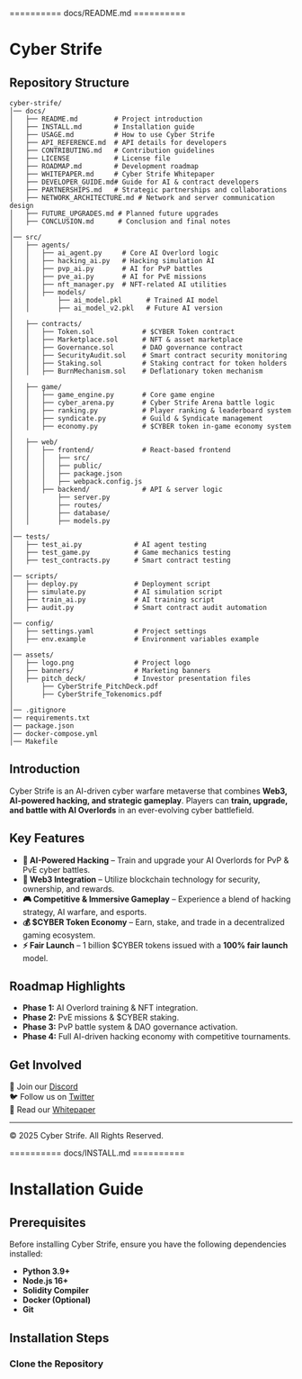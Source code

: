 ========== docs/README.md ==========
# Cyber Strife

## Repository Structure
```
cyber-strife/
│── docs/
│   ├── README.md         # Project introduction
│   ├── INSTALL.md        # Installation guide
│   ├── USAGE.md          # How to use Cyber Strife
│   ├── API_REFERENCE.md  # API details for developers
│   ├── CONTRIBUTING.md   # Contribution guidelines
│   ├── LICENSE           # License file
│   ├── ROADMAP.md        # Development roadmap
│   ├── WHITEPAPER.md     # Cyber Strife Whitepaper
│   ├── DEVELOPER_GUIDE.md# Guide for AI & contract developers
│   ├── PARTNERSHIPS.md   # Strategic partnerships and collaborations
│   ├── NETWORK_ARCHITECTURE.md # Network and server communication design
│   ├── FUTURE_UPGRADES.md # Planned future upgrades
│   ├── CONCLUSION.md      # Conclusion and final notes
│
│── src/
│   ├── agents/
│   │   ├── ai_agent.py     # Core AI Overlord logic
│   │   ├── hacking_ai.py   # Hacking simulation AI
│   │   ├── pvp_ai.py       # AI for PvP battles
│   │   ├── pve_ai.py       # AI for PvE missions
│   │   ├── nft_manager.py  # NFT-related AI utilities
│   │   ├── models/
│   │       ├── ai_model.pkl      # Trained AI model
│   │       ├── ai_model_v2.pkl   # Future AI version
│
│   ├── contracts/
│   │   ├── Token.sol            # $CYBER Token contract
│   │   ├── Marketplace.sol      # NFT & asset marketplace
│   │   ├── Governance.sol       # DAO governance contract
│   │   ├── SecurityAudit.sol    # Smart contract security monitoring
│   │   ├── Staking.sol          # Staking contract for token holders
│   │   ├── BurnMechanism.sol    # Deflationary token mechanism
│
│   ├── game/
│   │   ├── game_engine.py       # Core game engine
│   │   ├── cyber_arena.py       # Cyber Strife Arena battle logic
│   │   ├── ranking.py           # Player ranking & leaderboard system
│   │   ├── syndicate.py         # Guild & Syndicate management
│   │   ├── economy.py           # $CYBER token in-game economy system
│
│   ├── web/
│   │   ├── frontend/            # React-based frontend
│   │   │   ├── src/
│   │   │   ├── public/
│   │   │   ├── package.json
│   │   │   ├── webpack.config.js
│   │   ├── backend/             # API & server logic
│   │       ├── server.py
│   │       ├── routes/
│   │       ├── database/
│   │       ├── models.py
│
│── tests/
│   ├── test_ai.py             # AI agent testing
│   ├── test_game.py           # Game mechanics testing
│   ├── test_contracts.py      # Smart contract testing
│
│── scripts/
│   ├── deploy.py              # Deployment script
│   ├── simulate.py            # AI simulation script
│   ├── train_ai.py            # AI training script
│   ├── audit.py               # Smart contract audit automation
│
│── config/
│   ├── settings.yaml          # Project settings
│   ├── env.example            # Environment variables example
│
│── assets/
│   ├── logo.png               # Project logo
│   ├── banners/               # Marketing banners
│   ├── pitch_deck/            # Investor presentation files
│       ├── CyberStrife_PitchDeck.pdf
│       ├── CyberStrife_Tokenomics.pdf
│
│── .gitignore
│── requirements.txt
│── package.json
│── docker-compose.yml
│── Makefile
```
## Introduction
Cyber Strife is an AI-driven cyber warfare metaverse that combines **Web3, AI-powered hacking, and strategic gameplay**. Players can **train, upgrade, and battle with AI Overlords** in an ever-evolving cyber battlefield.

## Key Features
- **🧠 AI-Powered Hacking** – Train and upgrade your AI Overlords for PvP & PvE cyber battles.
- **🔗 Web3 Integration** – Utilize blockchain technology for security, ownership, and rewards.
- **🎮 Competitive & Immersive Gameplay** – Experience a blend of hacking strategy, AI warfare, and esports.
- **💰 $CYBER Token Economy** – Earn, stake, and trade in a decentralized gaming ecosystem.
- **⚡ Fair Launch** – 1 billion $CYBER tokens issued with a **100% fair launch** model.

## Roadmap Highlights
- **Phase 1:** AI Overlord training & NFT integration.
- **Phase 2:** PvE missions & $CYBER staking.
- **Phase 3:** PvP battle system & DAO governance activation.
- **Phase 4:** Full AI-driven hacking economy with competitive tournaments.

## Get Involved
🚀 Join our [Discord](https://discord.gg/cyberstrife)  
🐦 Follow us on [Twitter](https://twitter.com/cyberstrife)  
📖 Read our [Whitepaper](./WHITEPAPER.md)  

---
© 2025 Cyber Strife. All Rights Reserved.

========== docs/INSTALL.md ==========
# Installation Guide

## Prerequisites
Before installing Cyber Strife, ensure you have the following dependencies installed:
- **Python 3.9+**
- **Node.js 16+**
- **Solidity Compiler**
- **Docker (Optional)**
- **Git**

## Installation Steps

### Clone the Repository

